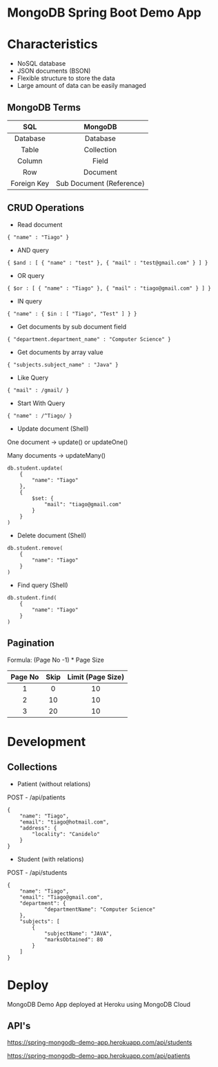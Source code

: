 # MongoDB Spring Boot Demo App

# Characteristics

* NoSQL database
* JSON documents (BSON)
* Flexible structure to store the data
* Large amount of data can be easily managed

## MongoDB Terms

SQL         | MongoDB
 :---:      | :---: |
Database    | Database |
Table       | Collection
Column      | Field
Row         | Document
Foreign Key | Sub Document (Reference)

## CRUD Operations

* Read document
```
{ "name" : "Tiago" }
```

* AND query
```
{ $and : [ { "name" : "test" }, { "mail" : "test@gmail.com" } ] }
```

* OR query
```
{ $or : [ { "name" : "Tiago" }, { "mail" : "tiago@gmail.com" } ] }
```

* IN query
```
{ "name" : { $in : [ "Tiago", "Test" ] } }
```

* Get documents by sub document field
```
{ "department.department_name" : "Computer Science" }
```

* Get documents by array value
```
{ "subjects.subject_name" : "Java" }
```

* Like Query
```
{ "mail" : /gmail/ }
```

* Start With Query
```
{ "name" : /^Tiago/ }
```

* Update document (Shell)

One document -> update() or updateOne()

Many documents -> updateMany()

```
db.student.update(
    {
        "name": "Tiago"
    },
    {
        $set: {
            "mail": "tiago@gmail.com"
        }
    }
)
```

* Delete document (Shell)

```
db.student.remove(
    {
        "name": "Tiago"
    }
)
```

* Find query (Shell)

```
db.student.find(
    {
        "name": "Tiago"
    }
)
```

## Pagination

Formula: (Page No -1) * Page Size

Page No | Skip | Limit (Page Size)
 :---:  | :---:| :---: |
1       | 0    | 10
2       | 10   | 10 
3       | 20   | 10

# Development

## Collections

* Patient (without relations)

POST - /api/patients

```
{
    "name": "Tiago",
    "email": "tiago@hotmail.com",
    "address": {
        "locality": "Canidelo"
    }
}
```

* Student (with relations) 

POST - /api/students

```
{
    "name": "Tiago",
    "email": "Tiago@gmail.com",
    "department": {
            "departmentName": "Computer Science"
    },
    "subjects": [
        {
            "subjectName": "JAVA",
            "marksObtained": 80
        }
    ]
}
```

# Deploy

MongoDB Demo App deployed at Heroku using MongoDB Cloud

## API's

https://spring-mongodb-demo-app.herokuapp.com/api/students

https://spring-mongodb-demo-app.herokuapp.com/api/patients
